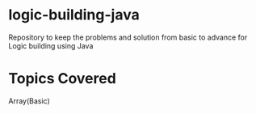 # logic-building-java
Repository to keep the problems and solution from basic to advance for Logic building using Java

# Topics Covered
Array(Basic)
